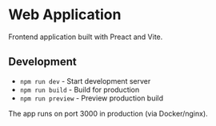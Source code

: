 # Web Application

Frontend application built with Preact and Vite.

## Development

- `npm run dev` - Start development server
- `npm run build` - Build for production
- `npm run preview` - Preview production build

The app runs on port 3000 in production (via Docker/nginx).
